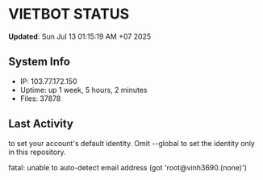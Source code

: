 # VIETBOT STATUS
**Updated**: Sun Jul 13 01:15:19 AM +07 2025

## System Info
- IP: 103.77.172.150
- Uptime: up 1 week, 5 hours, 2 minutes
- Files: 37878

## Last Activity

to set your account's default identity.
Omit --global to set the identity only in this repository.

fatal: unable to auto-detect email address (got 'root@vinh3690.(none)')
